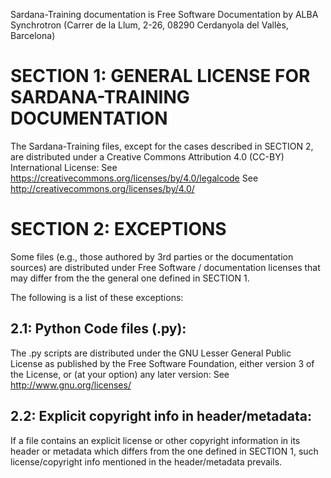 Sardana-Training documentation is Free Software Documentation by
ALBA Synchrotron (Carrer de la Llum, 2-26, 08290 Cerdanyola del Vallès,
Barcelona)

SECTION 1: GENERAL LICENSE FOR SARDANA-TRAINING DOCUMENTATION
=============================================================

The Sardana-Training files, except for the cases described in SECTION 2,
are distributed under a Creative Commons Attribution 4.0 (CC-BY)
International License:
See <https://creativecommons.org/licenses/by/4.0/legalcode>
See <http://creativecommons.org/licenses/by/4.0/>


SECTION 2: EXCEPTIONS
=====================

Some files (e.g., those authored by 3rd parties or the documentation
sources) are distributed under Free Software / documentation licenses
that may differ from the the general one defined in SECTION 1.

The following is a list of these exceptions:

2.1: Python Code files (.py):
-----------------------------

The .py scripts are distributed under the GNU Lesser General Public License
as published by the Free Software Foundation, either version 3 of the License,
or (at your option) any later version:
See <http://www.gnu.org/licenses/>

2.2: Explicit copyright info in header/metadata:
------------------------------------------------

If a file contains an explicit license or other copyright information in
its header or metadata which differs from the one defined in SECTION 1,
such license/copyright info mentioned in the header/metadata prevails.

